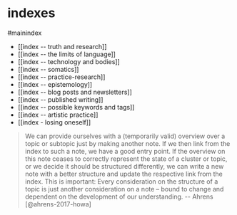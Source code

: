 # indexes

#mainindex


- [[index -- truth and research]]
- [[index -- the limits of language]]
- [[index -- technology and bodies]]
- [[index -- somatics]]
- [[index -- practice-research]]
- [[index -- epistemology]]
- [[index -- blog posts and newsletters]]
- [[index -- published writing]]
- [[index -- possible keywords and tags]]
- [[index -- artistic practice]]
- [[index - losing oneself]]

>We can provide ourselves with a (temporarily valid) overview over a topic or subtopic just by making another note. If we then link from the index to such a note, we have a good entry point. If the overview on this note ceases to correctly represent the state of a cluster or topic, or we decide it should be structured differently, we can write a new note with a better structure and update the respective link from the index. This is important: Every consideration on the structure of a topic is just another consideration on a note – bound to change and dependent on the development of our understanding. -- Ahrens [@ahrens-2017-howa]

